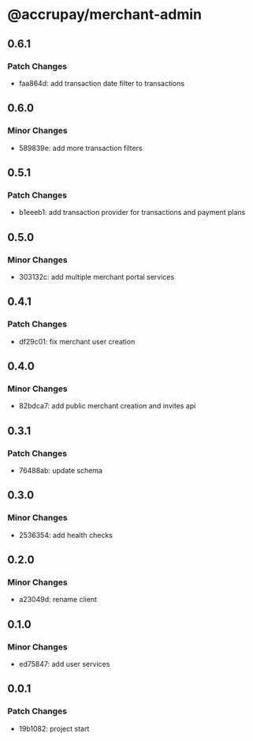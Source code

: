 # @accrupay/merchant-admin

## 0.6.1

### Patch Changes

- faa864d: add transaction date filter to transactions

## 0.6.0

### Minor Changes

- 589839e: add more transaction filters

## 0.5.1

### Patch Changes

- b1eeeb1: add transaction provider for transactions and payment plans

## 0.5.0

### Minor Changes

- 303132c: add multiple merchant portal services

## 0.4.1

### Patch Changes

- df29c01: fix merchant user creation

## 0.4.0

### Minor Changes

- 82bdca7: add public merchant creation and invites api

## 0.3.1

### Patch Changes

- 76488ab: update schema

## 0.3.0

### Minor Changes

- 2536354: add health checks

## 0.2.0

### Minor Changes

- a23049d: rename client

## 0.1.0

### Minor Changes

- ed75847: add user services

## 0.0.1

### Patch Changes

- 19b1082: project start
